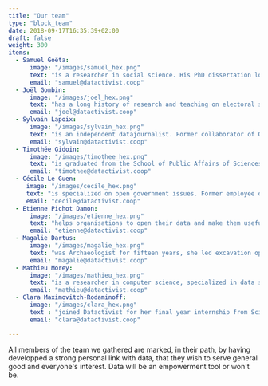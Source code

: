 ```yaml
---
title: "Our team"
type: "block_team"
date: 2018-09-17T16:35:39+02:00
draft: false
weight: 300
items:
  - Samuel Goëta:
      image: "/images/samuel_hex.png"
      text: "is a researcher in social science. His PhD dissertation looks at the hidden aspects of the emergence of the open data movement. A founding member of Open Knowledge France, he is a major contributor to the School of Data and Open Data Index projects."
      email: "samuel@datactivist.coop"
  - Joël Gombin:
      image: "/images/joel_hex.png"
      text: "has a long history of research and teaching on electoral sociology, that enabled him to acquire strong skills in data science. As Datactivist's manager, he has significant project management experience, for both public and private clients."
      email: "joel@datactivist.coop"
  - Sylvain Lapoix:
      image: "/images/sylvain_hex.png"
      text: "is an independent datajournalist. Former collaborator of OWNI, co-author of the program #Datagueule (France Television), he cherishes open data and defends the open source philosophy. Padawan in R and in Python, he trains journalists and civil society stakeholders in France and in French-speaking countries in Africa."
      email: "sylvain@datactivist.coop"
  - Timothée Gidoin:
      image: "/images/timothee_hex.png"
      text: "is graduated from the School of Public Affairs of Sciences Po Paris and Edhec. He is convinced of the importance of data in the public debate, he is passionate about fact-checking and has recently invested in an entrepreneurial project to fight against fake news."
      email: "timothee@datactivist.coop"
  - Cécile Le Guen:
     image: "/images/cecile_hex.png"
     text: "is specialized on open government issues. Former employee of Open Knowledge International, she has traveled the world to meet open data communities and will continue to do so at Datactivist, especially with the Support Program for Open Governments in French-speaking Africa."
     email: "cecile@datactivist.coop"
  - Etienne Pichot Damon:
      image: "/images/etienne_hex.png"
      text: "helps organisations to open their data and make them useful. He was in charge of the open data program for the metropolis of Lille (France). He worked with developers, startups, transportation experts and citizens to build partnerships and services with open or shared data."
      email: "etienne@datactivist.coop"
  - Magalie Dartus:
      image: "/images/magalie_hex.png"
      text: "was Archaeologist for fifteen years, she led excavation operations in France and abroad before returning to geomatics. Her professional interests lead her now towards open data and team animation. She has a special predilection for free mapping and crowdsourcing."
      email: "magalie@datactivist.coop"
  - Mathieu Morey:
      image: "/images/mathieu_hex.png"
      text: "is a researcher in computer science, specialized in data science and machine learning. He develops methods and tools to improve the discoverability and quality of open data, for the benefit of producers and re-users."
      email: "mathieu@datactivist.coop"
  - Clara Maximovitch-Rodaminoff:
      image: "/images/clara_hex.png"
      text : "joined Datactivist for her final year internship from Sciences Po. During her studies in the Master's program Governing the Large Metropolis, she discovered the stakes of open data that she now explores further through her work on the digital transformation of urban services and the transition to e-procurement."
      email: "clara@datactivist.coop"

---
```


All members of the team we gathered are marked, in their path, by having developped a strong personal link with data, that they wish to serve general good and everyone's interest. Data will be an empowerment tool or won't be. 
